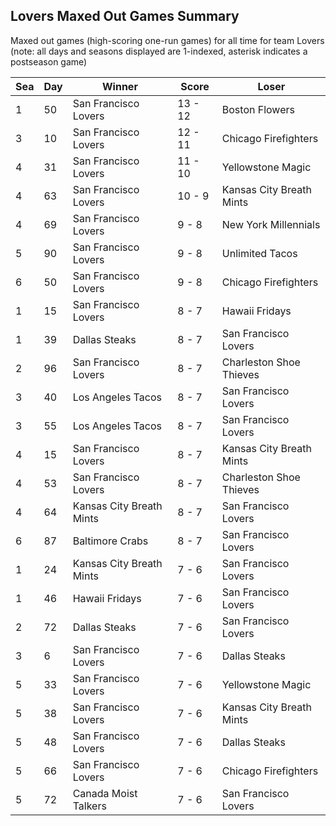 ## Lovers Maxed Out Games Summary



Maxed out games (high-scoring one-run games) for all time for team Lovers (note: all days and seasons displayed are 1-indexed, asterisk indicates a postseason game)


| Sea | Day | Winner | Score | Loser | 
| ------ |------ |------ |------ |------ |
| 1 | 50 | San Francisco Lovers | 13 - 12 | Boston Flowers | 
| 3 | 10 | San Francisco Lovers | 12 - 11 | Chicago Firefighters | 
| 4 | 31 | San Francisco Lovers | 11 - 10 | Yellowstone Magic | 
| 4 | 63 | San Francisco Lovers | 10 - 9 | Kansas City Breath Mints | 
| 4 | 69 | San Francisco Lovers | 9 - 8 | New York Millennials | 
| 5 | 90 | San Francisco Lovers | 9 - 8 | Unlimited Tacos | 
| 6 | 50 | San Francisco Lovers | 9 - 8 | Chicago Firefighters | 
| 1 | 15 | San Francisco Lovers | 8 - 7 | Hawaii Fridays | 
| 1 | 39 | Dallas Steaks | 8 - 7 | San Francisco Lovers | 
| 2 | 96 | San Francisco Lovers | 8 - 7 | Charleston Shoe Thieves | 
| 3 | 40 | Los Angeles Tacos | 8 - 7 | San Francisco Lovers | 
| 3 | 55 | Los Angeles Tacos | 8 - 7 | San Francisco Lovers | 
| 4 | 15 | San Francisco Lovers | 8 - 7 | Kansas City Breath Mints | 
| 4 | 53 | San Francisco Lovers | 8 - 7 | Charleston Shoe Thieves | 
| 4 | 64 | Kansas City Breath Mints | 8 - 7 | San Francisco Lovers | 
| 6 | 87 | Baltimore Crabs | 8 - 7 | San Francisco Lovers | 
| 1 | 24 | Kansas City Breath Mints | 7 - 6 | San Francisco Lovers | 
| 1 | 46 | Hawaii Fridays | 7 - 6 | San Francisco Lovers | 
| 2 | 72 | Dallas Steaks | 7 - 6 | San Francisco Lovers | 
| 3 | 6 | San Francisco Lovers | 7 - 6 | Dallas Steaks | 
| 5 | 33 | San Francisco Lovers | 7 - 6 | Yellowstone Magic | 
| 5 | 38 | San Francisco Lovers | 7 - 6 | Kansas City Breath Mints | 
| 5 | 48 | San Francisco Lovers | 7 - 6 | Dallas Steaks | 
| 5 | 66 | San Francisco Lovers | 7 - 6 | Chicago Firefighters | 
| 5 | 72 | Canada Moist Talkers | 7 - 6 | San Francisco Lovers | 


